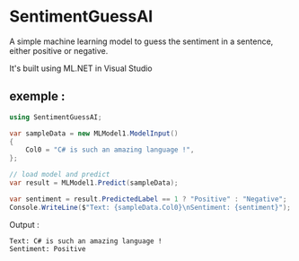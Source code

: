 # SentimentGuessAI

A simple machine learning model to guess the sentiment in a sentence, either positive or negative.

It's built using ML.NET in Visual Studio

## exemple : 

```cs
using SentimentGuessAI;

var sampleData = new MLModel1.ModelInput()
{
    Col0 = "C# is such an amazing language !",
};

// load model and predict
var result = MLModel1.Predict(sampleData);

var sentiment = result.PredictedLabel == 1 ? "Positive" : "Negative";
Console.WriteLine($"Text: {sampleData.Col0}\nSentiment: {sentiment}");
````

Output : 

```
Text: C# is such an amazing language !
Sentiment: Positive
```
